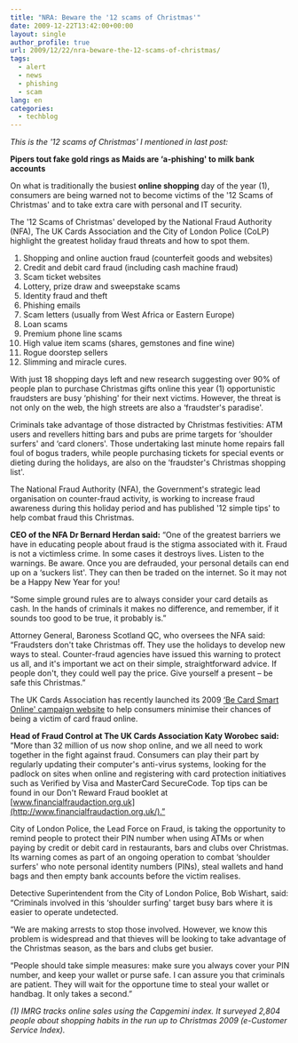 ```yaml
---
title: "NRA: Beware the '12 scams of Christmas'"
date: 2009-12-22T13:42:00+00:00
layout: single
author_profile: true
url: 2009/12/22/nra-beware-the-12-scams-of-christmas/
tags:
  - alert
  - news
  - phishing
  - scam
lang: en
categories: 
  - techblog
---
```

_This is the '12 scams of Christmas' I mentioned in last post:_

**Pipers tout fake gold rings as Maids are ‘a-phishing' to milk bank accounts**

On what is traditionally the busiest **online shopping** day of the year (1), consumers are being warned not to become victims of the '12 Scams of Christmas' and to take extra care with personal and IT security.

The '12 Scams of Christmas' developed by the National Fraud Authority (NFA), The UK Cards Association and the City of London Police (CoLP) highlight the greatest holiday fraud threats and how to spot them.

1.  Shopping and online auction fraud (counterfeit goods and websites)
2.  Credit and debit card fraud (including cash machine fraud)
3.  Scam ticket websites
4.  Lottery, prize draw and sweepstake scams
5.  Identity fraud and theft
6.  Phishing emails
7.  Scam letters (usually from West Africa or Eastern Europe)
8.  Loan scams
9.  Premium phone line scams
10.  High value item scams (shares, gemstones and fine wine)
11.  Rogue doorstep sellers
12.  Slimming and miracle cures.

With just 18 shopping days left and new research suggesting over 90% of people plan to purchase Christmas gifts online this year (1) opportunistic fraudsters are busy ‘phishing' for their next victims. However, the threat is not only on the web, the high streets are also a ‘fraudster's paradise'.

Criminals take advantage of those distracted by Christmas festivities: ATM users and revellers hitting bars and pubs are prime targets for ‘shoulder surfers' and ‘card cloners'. Those undertaking last minute home repairs fall foul of bogus traders, while people purchasing tickets for special events or dieting during the holidays, are also on the ‘fraudster's Christmas shopping list'.

The National Fraud Authority (NFA), the Government's strategic lead organisation on counter-fraud activity, is working to increase fraud awareness during this holiday period and has published '12 simple tips' to help combat fraud this Christmas.

**CEO of the NFA Dr Bernard Herdan said:** “One of the greatest barriers we have in educating people about fraud is the stigma associated with it. Fraud is not a victimless crime. In some cases it destroys lives. Listen to the warnings. Be aware. Once you are defrauded, your personal details can end up on a ‘suckers list'. They can then be traded on the internet. So it may not be a Happy New Year for you!

“Some simple ground rules are to always consider your card details as cash. In the hands of criminals it makes no difference, and remember, if it sounds too good to be true, it probably is.”

Attorney General, Baroness Scotland QC, who oversees the NFA said: “Fraudsters don't take Christmas off. They use the holidays to develop new ways to steal. Counter-fraud agencies have issued this warning to protect us all, and it's important we act on their simple, straightforward advice. If people don't, they could well pay the price. Give yourself a present – be safe this Christmas.”

The UK Cards Association has recently launched its 2009 [‘Be Card Smart Online' campaign website](http://www.becardsmart.org.uk/) to help consumers minimise their chances of being a victim of card fraud online.

**Head of Fraud Control at The UK Cards Association Katy Worobec said:** “More than 32 million of us now shop online, and we all need to work together in the fight against fraud. Consumers can play their part by regularly updating their computer's anti-virus systems, looking for the padlock on sites when online and registering with card protection initiatives such as Verified by Visa and MasterCard SecureCode. Top tips can be found in our Don't Reward Fraud booklet at [www.financialfraudaction.org.uk](http://www.financialfraudaction.org.uk/).”

City of London Police, the Lead Force on Fraud, is taking the opportunity to remind people to protect their PIN number when using ATMs or when paying by credit or debit card in restaurants, bars and clubs over Christmas. Its warning comes as part of an ongoing operation to combat ‘shoulder surfers' who note personal identity numbers (PINs), steal wallets and hand bags and then empty bank accounts before the victim realises.

Detective Superintendent from the City of London Police, Bob Wishart, said: “Criminals involved in this ‘shoulder surfing' target busy bars where it is easier to operate undetected.

“We are making arrests to stop those involved. However, we know this problem is widespread and that thieves will be looking to take advantage of the Christmas season, as the bars and clubs get busier.

“People should take simple measures: make sure you always cover your PIN number, and keep your wallet or purse safe. I can assure you that criminals are patient. They will wait for the opportune time to steal your wallet or handbag. It only takes a second.”

_(1) IMRG tracks online sales using the Capgemini index. It surveyed 2,804 people about shopping habits in the run up to Christmas 2009 (e-Customer Service Index)._